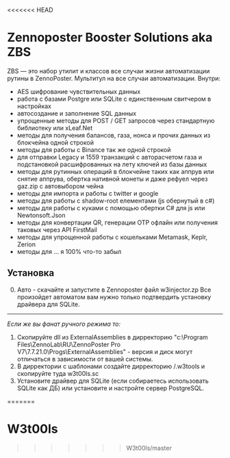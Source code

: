 <<<<<<< HEAD
# Zennoposter Booster Solutions aka ZBS
ZBS — это набор утилит и классов все случаи жизни автоматизации рутины в ZennoPoster. 
Мультитул на все случаи автоматизации.
Внутри:

- AES шифрование чувствительных данных
- работа с базами Postgre или SQLite c единственным свитчером в настройках 
- автосоздание и заполнение SQL данных 
- упрощенные методы для POST / GET запросов через стандартную библиотеку или xLeaf.Net  
- методы для получения балансов, газа, нонса и прочих данных из блокчейна одной строкой
- методы для работы с Binance так же одной строкой
- для отправки Legacy и 1559 транзакций с авторасчетом газа и подстановкой расшифрованных на лету ключей из базы данных
- методы для рутинных операций в блокчейне таких как аппрув или снятие аппрува, обертка нативной монеты и даже рефуел через gaz.zip с автовыбором чейна
- методы для импорта и работы с twitter и google 
- методы для работы с shadow-root елементами (js обернутый в c#)  
- методы для работы с куками с помощью обертки C# для js или Newtonsoft.Json
- методы для конвертации QR, генерации OTP офлайн или получения таковых через API FirstMail
- методы для упрощенной работы с кошельками Metamask, Keplr, Zerion
- методы для ... я 100% что-то забыл


## Установка
0. Авто - скачайте и запустите в Zennoposter файл w3injector.zp Все произойдет автоматом вам нужно только подтвердить установку драйвера для SQLite. 
---
*Если же вы фанат ручного режима то:*
1. Скопируйте dll из ExternalAssemblies в дирректорию  "c:\Program Files\ZennoLab\RU\ZennoPoster Pro V7\7.7.21.0\Progs\ExternalAssemblies\"  - версия и диск могут отличаться в зависимости от вашей системы.
2. В дирректории с шаблонами создайте дирректорию /.w3tools и скопируйте туда w3t00ls.sc
3. Установите драйвер для SQLite (если собираетесь использовать SQLite как ДБ) или установите и настройте сервер PostgreSQL.

=======
# W3t00ls
>>>>>>> W3t00ls/master
